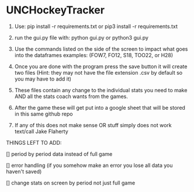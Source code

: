 # UNCHockeyTracker

1. Use:
   pip install -r requirements.txt
   or
   pip3 install -r requirements.txt

2. run the gui.py file with:
   python gui.py
   or
   python3 gui.py

3. Use the commands listed on the side of the screen to impact what goes into the dataframes
     examples: (FOW7, FO12, S18, TOO22, or H28)

4. Once you are done with the program press the save button it will create two files
   (Hint: they may not have the file extension .csv by default so you may have to add it)

5. These files contain any change to the individual stats you need to make AND all the stats coach wants from the games.

6. After the game these will get put into a google sheet that will be stored in this same github repo

7. If any of this does not make sense OR stuff simply does not work text/call Jake Flaherty

THINGS LEFT TO ADD:

[] period by period data instead of full game

[] error handling (if you somehow make an error you lose all data you haven't saved)

[] change stats on screen by period not just full game
